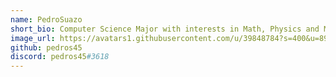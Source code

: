 ```yaml
---
name: PedroSuazo
short_bio: Computer Science Major with interests in Math, Physics and Music. If you're new to CS Club feel free to come up and talk to me!
image_url: https://avatars1.githubusercontent.com/u/39848784?s=400&u=892626d8634d73d38d40dcec30c91a4714b26ef2&v=4
github: pedros45
discord: pedros45#3618
---
```

